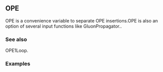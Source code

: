 ##  OPE 

OPE is a convenience variable to separate OPE insertions.OPE is also an option of several input functions like GluonPropagator..

###  See also 

OPE1Loop.

###  Examples 